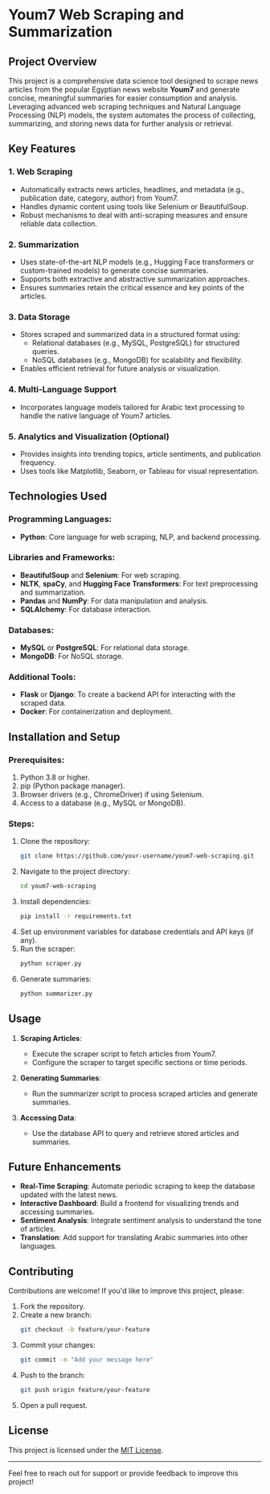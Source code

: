 # Youm7 Web Scraping and Summarization

## Project Overview
This project is a comprehensive data science tool designed to scrape news articles from the popular Egyptian news website **Youm7** and generate concise, meaningful summaries for easier consumption and analysis. Leveraging advanced web scraping techniques and Natural Language Processing (NLP) models, the system automates the process of collecting, summarizing, and storing news data for further analysis or retrieval.

## Key Features

### 1. **Web Scraping**
- Automatically extracts news articles, headlines, and metadata (e.g., publication date, category, author) from Youm7.
- Handles dynamic content using tools like Selenium or BeautifulSoup.
- Robust mechanisms to deal with anti-scraping measures and ensure reliable data collection.

### 2. **Summarization**
- Uses state-of-the-art NLP models (e.g., Hugging Face transformers or custom-trained models) to generate concise summaries.
- Supports both extractive and abstractive summarization approaches.
- Ensures summaries retain the critical essence and key points of the articles.

### 3. **Data Storage**
- Stores scraped and summarized data in a structured format using:
  - Relational databases (e.g., MySQL, PostgreSQL) for structured queries.
  - NoSQL databases (e.g., MongoDB) for scalability and flexibility.
- Enables efficient retrieval for future analysis or visualization.

### 4. **Multi-Language Support**
- Incorporates language models tailored for Arabic text processing to handle the native language of Youm7 articles.

### 5. **Analytics and Visualization (Optional)**
- Provides insights into trending topics, article sentiments, and publication frequency.
- Uses tools like Matplotlib, Seaborn, or Tableau for visual representation.

## Technologies Used

### Programming Languages:
- **Python**: Core language for web scraping, NLP, and backend processing.

### Libraries and Frameworks:
- **BeautifulSoup** and **Selenium**: For web scraping.
- **NLTK**, **spaCy**, and **Hugging Face Transformers**: For text preprocessing and summarization.
- **Pandas** and **NumPy**: For data manipulation and analysis.
- **SQLAlchemy**: For database interaction.

### Databases:
- **MySQL** or **PostgreSQL**: For relational data storage.
- **MongoDB**: For NoSQL storage.

### Additional Tools:
- **Flask** or **Django**: To create a backend API for interacting with the scraped data.
- **Docker**: For containerization and deployment.

## Installation and Setup

### Prerequisites:
1. Python 3.8 or higher.
2. pip (Python package manager).
3. Browser drivers (e.g., ChromeDriver) if using Selenium.
4. Access to a database (e.g., MySQL or MongoDB).

### Steps:
1. Clone the repository:
   ```bash
   git clone https://github.com/your-username/youm7-web-scraping.git
   ```
2. Navigate to the project directory:
   ```bash
   cd youm7-web-scraping
   ```
3. Install dependencies:
   ```bash
   pip install -r requirements.txt
   ```
4. Set up environment variables for database credentials and API keys (if any).
5. Run the scraper:
   ```bash
   python scraper.py
   ```
6. Generate summaries:
   ```bash
   python summarizer.py
   ```

## Usage
1. **Scraping Articles**:
   - Execute the scraper script to fetch articles from Youm7.
   - Configure the scraper to target specific sections or time periods.

2. **Generating Summaries**:
   - Run the summarizer script to process scraped articles and generate summaries.

3. **Accessing Data**:
   - Use the database API to query and retrieve stored articles and summaries.

## Future Enhancements
- **Real-Time Scraping**: Automate periodic scraping to keep the database updated with the latest news.
- **Interactive Dashboard**: Build a frontend for visualizing trends and accessing summaries.
- **Sentiment Analysis**: Integrate sentiment analysis to understand the tone of articles.
- **Translation**: Add support for translating Arabic summaries into other languages.

## Contributing
Contributions are welcome! If you'd like to improve this project, please:
1. Fork the repository.
2. Create a new branch:
   ```bash
   git checkout -b feature/your-feature
   ```
3. Commit your changes:
   ```bash
   git commit -m "Add your message here"
   ```
4. Push to the branch:
   ```bash
   git push origin feature/your-feature
   ```
5. Open a pull request.

## License
This project is licensed under the [MIT License](LICENSE).

---
Feel free to reach out for support or provide feedback to improve this project!

